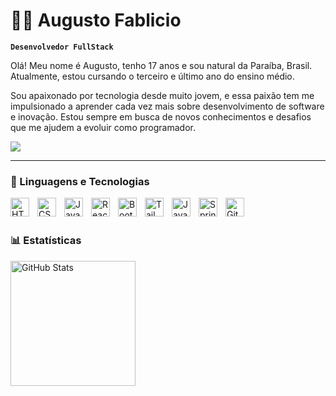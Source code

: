 # 👨‍💻 Augusto Fablicio

**`Desenvolvedor FullStack`**

Olá! Meu nome é Augusto, tenho 17 anos e sou natural da Paraíba, Brasil. Atualmente, estou cursando o terceiro e último ano do ensino médio.

Sou apaixonado por tecnologia desde muito jovem, e essa paixão tem me impulsionado a aprender cada vez mais sobre desenvolvimento de software e inovação. Estou sempre em busca de novos conhecimentos e desafios que me ajudem a evoluir como programador.

<a href="https://www.linkedin.com/in/augustofg/"><img src="https://img.shields.io/badge/LinkedIn-0077B5?style=for-the-badge&logo=linkedin&logoColor=white"></a>

---

### 🤖 Linguagens e Tecnologias

<img 
    align="left" 
    alt="HTML"
    title="HTML" 
    width="30px" 
    style="padding-right: 10px;" 
    src="https://cdn.jsdelivr.net/gh/devicons/devicon@latest/icons/html5/html5-original.svg" 
/>
<img 
    align="left" 
    alt="CSS" 
    title="CSS"
    width="30px" 
    style="padding-right: 10px;" 
    src="https://cdn.jsdelivr.net/gh/devicons/devicon@latest/icons/css3/css3-original.svg" 
/>
<img 
    align="left" 
    alt="JavaScript" 
    title="JavaScript"
    width="30px" 
    style="padding-right: 10px;" 
    src="https://cdn.jsdelivr.net/gh/devicons/devicon@latest/icons/javascript/javascript-original.svg" 
/>
<img align="left" 
    alt="React"
    title="React" 
    width="30px" 
    style="padding-right: 10px;" 
    src="https://cdn.jsdelivr.net/gh/devicons/devicon@latest/icons/react/react-original.svg" 
/>

<img align="left" 
    alt="Bootstrap"
    title="Bootstrap" 
    width="30px" 
    style="padding-right: 10px;" 
    src="https://cdn.jsdelivr.net/gh/devicons/devicon@latest/icons/bootstrap/bootstrap-original.svg" 
/>
<img align="left" 
    alt="Tailwind" 
    title="Tailwind"
    width="30px" 
    style="padding-right: 10px;" 
    src="https://cdn.jsdelivr.net/gh/devicons/devicon@latest/icons/tailwindcss/tailwindcss-original.svg" 
/>

<img align="left" 
    alt="Java" 
    title="Java"
    width="30px" 
    style="padding-right: 10px;" 
src="https://cdn.jsdelivr.net/gh/devicons/devicon@latest/icons/java/java-original.svg" />

<img align="left" 
    alt="Spring" 
    title="Spring"
    width="30px" 
    style="padding-right: 10px;" 
src="https://cdn.jsdelivr.net/gh/devicons/devicon@latest/icons/spring/spring-original.svg" />
        

<img 
    align="left" 
    alt="Git" 
    title="Git"
    width="30px" 
    style="padding-right: 10px;" 
    src="https://cdn.jsdelivr.net/gh/devicons/devicon@latest/icons/git/git-original.svg" 
/>
<br/>
<br/>

### 📊 Estatísticas

<p>

<img 
      align="left" 
      alt="GitHub Stats" 
      height="200" 
      src="https://github-readme-stats.vercel.app/api/top-langs/?username=Augustofabg&theme=tokyonight&layout=compact&custom_title=Tecnologias&langs_count=9" 
  />

</p>

